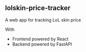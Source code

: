 ## lolskin-price-tracker
A web app for tracking LoL skin price

With

 - Frontend powered by React  
 - Backend powered by FastAPI